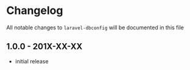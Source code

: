 # Changelog

All notable changes to `laravel-dbconfig` will be documented in this file

## 1.0.0 - 201X-XX-XX

-   initial release
